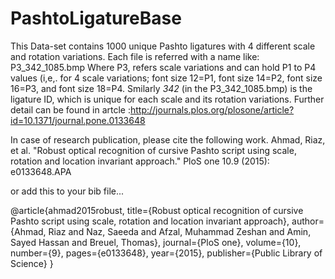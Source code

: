 # PashtoLigatureBase
This Data-set contains 1000 unique Pashto ligatures with 4 different scale and rotation variations.
Each file is referred with a name like: P3_342_1085.bmp
Where P3, refers scale variations and can hold P1 to P4 values (i,e,. for 4 scale variations; font size 12=P1, font size 14=P2, font size 16=P3, and font size 18=P4.
Smilarly _342_ (in the P3_342_1085.bmp) is the ligature ID, which is unique for each scale and its rotation variations.
Further detail can be found in artcle :http://journals.plos.org/plosone/article?id=10.1371/journal.pone.0133648

In case of research publication, please cite the following work. 
Ahmad, Riaz, et al. "Robust optical recognition of cursive Pashto script using scale, rotation and location invariant approach." PloS one 10.9 (2015): e0133648.APA	

or add this to your bib file...

@article{ahmad2015robust,
  title={Robust optical recognition of cursive Pashto script using scale, rotation and location invariant approach},
  author={Ahmad, Riaz and Naz, Saeeda and Afzal, Muhammad Zeshan and Amin, Sayed Hassan and Breuel, Thomas},
  journal={PloS one},
  volume={10},
  number={9},
  pages={e0133648},
  year={2015},
  publisher={Public Library of Science}
}
